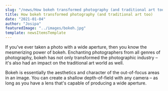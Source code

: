 ```yaml
---
slug: "/news/How bokeh transformed photography (and traditional art too)"
title: How bokeh transformed photography (and traditional art too)
date: "2021-01-04"
author: "Josipa"
featuredImage: "../images/bokeh.jpg"
template: newsItemsTemplate
---
```

If you've ever taken a photo with a wide aperture, then you know the mesmerizing power of bokeh. Enchanting photographers from all genres of photography, bokeh has not only transformed the photographic industry – it's also had an impact on the traditional art world as well.  

Bokeh is essentially the aesthetics and character of the out-of-focus areas in an image. You can create a shallow depth-of-field with any camera – as long as you have a lens that's capable of producing a wide aperture. 